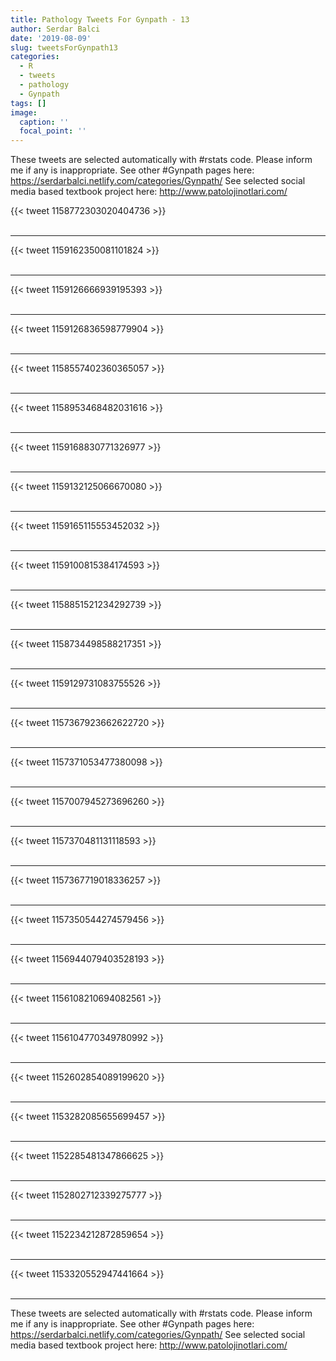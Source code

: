 ```yaml
---
title: Pathology Tweets For Gynpath - 13
author: Serdar Balci
date: '2019-08-09'
slug: tweetsForGynpath13
categories:
  - R
  - tweets
  - pathology
  - Gynpath
tags: []
image:
  caption: ''
  focal_point: ''
---
```



These tweets are selected automatically with #rstats code. Please inform me if any is inappropriate.
See other #Gynpath pages here: https://serdarbalci.netlify.com/categories/Gynpath/ 
See selected social media based textbook project here: http://www.patolojinotlari.com/

{{< tweet 1158772303020404736 >}}
<br>
<br>
<hr>
{{< tweet 1159162350081101824 >}}
<br>
<br>
<hr>
{{< tweet 1159126666939195393 >}}
<br>
<br>
<hr>
{{< tweet 1159126836598779904 >}}
<br>
<br>
<hr>
{{< tweet 1158557402360365057 >}}
<br>
<br>
<hr>
{{< tweet 1158953468482031616 >}}
<br>
<br>
<hr>
{{< tweet 1159168830771326977 >}}
<br>
<br>
<hr>
{{< tweet 1159132125066670080 >}}
<br>
<br>
<hr>
{{< tweet 1159165115553452032 >}}
<br>
<br>
<hr>
{{< tweet 1159100815384174593 >}}
<br>
<br>
<hr>
{{< tweet 1158851521234292739 >}}
<br>
<br>
<hr>
{{< tweet 1158734498588217351 >}}
<br>
<br>
<hr>
{{< tweet 1159129731083755526 >}}
<br>
<br>
<hr>
{{< tweet 1157367923662622720 >}}
<br>
<br>
<hr>
{{< tweet 1157371053477380098 >}}
<br>
<br>
<hr>
{{< tweet 1157007945273696260 >}}
<br>
<br>
<hr>
{{< tweet 1157370481131118593 >}}
<br>
<br>
<hr>
{{< tweet 1157367719018336257 >}}
<br>
<br>
<hr>
{{< tweet 1157350544274579456 >}}
<br>
<br>
<hr>
{{< tweet 1156944079403528193 >}}
<br>
<br>
<hr>
{{< tweet 1156108210694082561 >}}
<br>
<br>
<hr>
{{< tweet 1156104770349780992 >}}
<br>
<br>
<hr>
{{< tweet 1152602854089199620 >}}
<br>
<br>
<hr>
{{< tweet 1153282085655699457 >}}
<br>
<br>
<hr>
{{< tweet 1152285481347866625 >}}
<br>
<br>
<hr>
{{< tweet 1152802712339275777 >}}
<br>
<br>
<hr>
{{< tweet 1152234212872859654 >}}
<br>
<br>
<hr>
{{< tweet 1153320552947441664 >}}
<br>
<br>
<hr>


These tweets are selected automatically with #rstats code. Please inform me if any is inappropriate.
See other #Gynpath pages here: https://serdarbalci.netlify.com/categories/Gynpath/ 
See selected social media based textbook project here: http://www.patolojinotlari.com/

